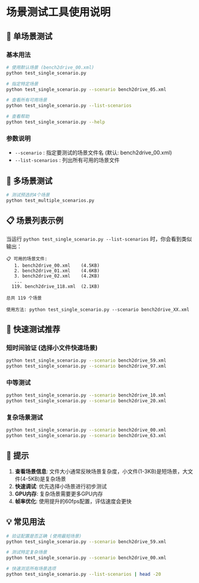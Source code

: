 # 场景测试工具使用说明

## 🎯 单场景测试

### 基本用法

```bash
# 使用默认场景 (bench2drive_00.xml)
python test_single_scenario.py

# 指定特定场景
python test_single_scenario.py --scenario bench2drive_05.xml

# 查看所有可用场景
python test_single_scenario.py --list-scenarios

# 查看帮助
python test_single_scenario.py --help
```

### 参数说明

- `--scenario` : 指定要测试的场景文件名 (默认: bench2drive_00.xml)
- `--list-scenarios` : 列出所有可用的场景文件

## 🎯 多场景测试

```bash
# 测试预选的4个场景
python test_multiple_scenarios.py
```

## 📋 场景列表示例

当运行 `python test_single_scenario.py --list-scenarios` 时，你会看到类似输出：

```
📋 可用的场景文件:
   1. bench2drive_00.xml    (4.5KB)
   2. bench2drive_01.xml    (4.6KB)
   3. bench2drive_02.xml    (4.2KB)
   ...
  119. bench2drive_118.xml  (2.1KB)

总共 119 个场景

使用方法: python test_single_scenario.py --scenario bench2drive_XX.xml
```

## 🚀 快速测试推荐

### 短时间验证 (选择小文件快速场景)
```bash
python test_single_scenario.py --scenario bench2drive_59.xml
python test_single_scenario.py --scenario bench2drive_97.xml
```

### 中等测试
```bash
python test_single_scenario.py --scenario bench2drive_10.xml
python test_single_scenario.py --scenario bench2drive_20.xml
```

### 复杂场景测试
```bash
python test_single_scenario.py --scenario bench2drive_00.xml
python test_single_scenario.py --scenario bench2drive_63.xml
```

## 🔧 提示

1. **查看场景信息**: 文件大小通常反映场景复杂度，小文件(1-3KB)是短场景，大文件(4-5KB)是复杂场景
2. **快速调试**: 优先选择小场景进行初步测试
3. **GPU内存**: 复杂场景需要更多GPU内存
4. **帧率优化**: 使用提升的60fps配置，评估速度会更快

## 💡 常见用法

```bash
# 验证配置是否正确 (使用最短场景)
python test_single_scenario.py --scenario bench2drive_59.xml

# 测试特定复杂场景
python test_single_scenario.py --scenario bench2drive_00.xml

# 快速浏览所有场景选项
python test_single_scenario.py --list-scenarios | head -20
``` 